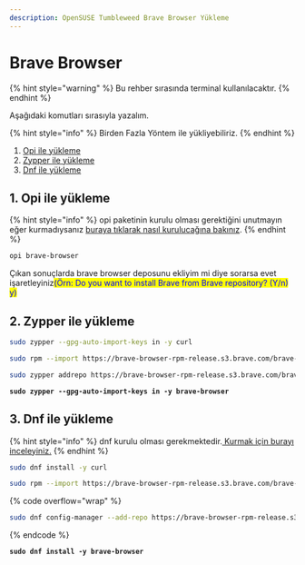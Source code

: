 ```yaml
---
description: OpenSUSE Tumbleweed Brave Browser Yükleme
---
```


# Brave Browser

{% hint style="warning" %}
Bu rehber sırasında terminal kullanılacaktır.
{% endhint %}

Aşağıdaki komutları sırasıyla yazalım.&#x20;

{% hint style="info" %}
Birden Fazla Yöntem ile yükliyebiliriz.
{% endhint %}

1. [Opi ile yükleme](brave-browser.md#1.-opi-ile-yuekleme)
2. [Zypper ile yükleme](brave-browser.md#2.-zypper-ile-yuekleme)
3. [Dnf ile yükleme](brave-browser.md#3.-dnf-ile-yuekleme)

## 1. Opi ile yükleme

{% hint style="info" %}
opi paketinin kurulu olması gerektiğini unutmayın eğer kurmadıysanız [buraya tıklarak nasıl kurulucağına bakınız](../paket-yoeneticileri-ve-depolar/opi-yuekleme.md#nasil-yueklenir).
{% endhint %}

```bash
opi brave-browser
```

Çıkan sonuçlarda brave browser deposunu ekliyim mi diye sorarsa evet işaretleyiniz<mark style="color:blue;">(Örn: Do you want to install Brave from Brave repository? (Y/n) y)</mark>



## 2. Zypper ile yükleme

```bash
sudo zypper --gpg-auto-import-keys in -y curl
```

```bash
sudo rpm --import https://brave-browser-rpm-release.s3.brave.com/brave-core.asc
```

```bash
sudo zypper addrepo https://brave-browser-rpm-release.s3.brave.com/brave-browser.repo
```

<pre class="language-bash"><code class="lang-bash"><strong>sudo zypper --gpg-auto-import-keys in -y brave-browser
</strong></code></pre>

## 3. Dnf ile yükleme

{% hint style="info" %}
dnf kurulu olması gerekmektedir.[ Kurmak için burayı inceleyiniz.](../paket-yoeneticileri-ve-depolar/dnf-yuekleme.md#nasil-yueklenir)
{% endhint %}

```bash
sudo dnf install -y curl
```

```bash
sudo rpm --import https://brave-browser-rpm-release.s3.brave.com/brave-core.asc
```

{% code overflow="wrap" %}
```bash
sudo dnf config-manager --add-repo https://brave-browser-rpm-release.s3.brave.com/brave-browser.repo
```
{% endcode %}

<pre class="language-bash"><code class="lang-bash"><strong>sudo dnf install -y brave-browser
</strong></code></pre>
